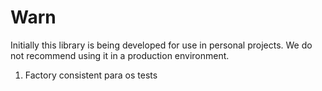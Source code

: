 # Warn

Initially this library is being developed for use in personal projects. We do
not recommend using it in a production environment.

1. Factory consistent para os tests

